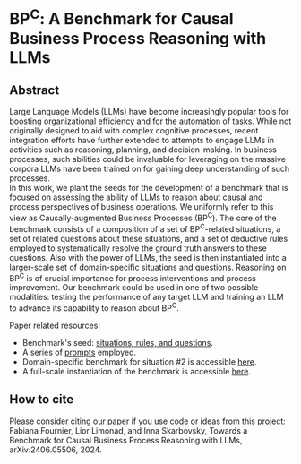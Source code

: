 # BP<sup>C</sup>: A Benchmark for Causal Business Process Reasoning with LLMs
## Abstract
Large Language Models (LLMs) have become increasingly popular tools for boosting organizational efficiency and for the automation of tasks. While not originally designed to aid with complex cognitive processes, recent integration efforts have further extended to attempts to engage LLMs in activities such as reasoning, planning, and decision-making. In business processes, such abilities could be invaluable for leveraging on the massive corpora LLMs have been trained on for gaining deep understanding of such processes.  
In this work, we plant the seeds for the development of a benchmark that is focused on assessing the ability of LLMs to reason about causal and process perspectives of business operations. We uniformly refer to this view as Causally-augmented Business Processes (BP<sup>C</sup>). 
The core of the benchmark consists of a composition of a set of BP<sup>C</sup>-related situations, a set of related questions about these situations, and a set of deductive rules employed to systematically resolve the ground truth answers to these questions. Also with the power of LLMs, the seed is then instantiated into a larger-scale set of domain-specific situations and questions.
Reasoning on BP<sup>C</sup> is of crucial importance for process interventions and process improvement. Our benchmark could be used in one of two possible modalities: testing the performance of any target LLM and training an LLM to advance its capability to reason about BP<sup>C</sup>.

Paper related resources:
- Benchmark's seed: [situations, rules, and questions](https://github.com/IBM/SAX/blob/main/NLP4BPM2024/situations-rules-questions.md).
- A series of [prompts](https://github.com/IBM/SAX/blob/main/NLP4BPM2024/prompts.md) employed.
- Domain-specific benchmark for situation \#2 is accessible [here](https://github.com/IBM/SAX/blob/main/NLP4BPM2024/domain-specific-benchmark-situation-2.xslx).
- A full-scale instantiation of the benchmark is accessible [here](https://huggingface.co/datasets/ibm/BPC).
  
## How to cite
Please consider citing [our paper](https://arxiv.org/abs/2406.05506) if you use code or ideas from this project:\
Fabiana Fournier, Lior Limonad, and Inna Skarbovsky, Towards a Benchmark for Causal Business Process Reasoning with LLMs, arXiv:2406.05506, 2024.
